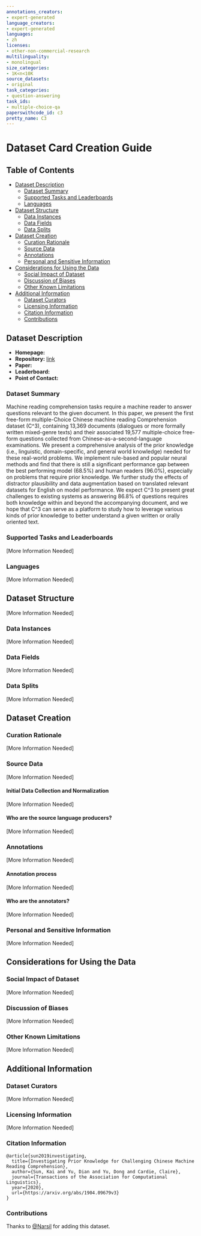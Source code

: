 ```yaml
---
annotations_creators:
- expert-generated
language_creators:
- expert-generated
languages:
- zh
licenses:
- other-non-commercial-research
multilinguality:
- monolingual
size_categories:
- 1K<n<10K
source_datasets:
- original
task_categories:
- question-answering
task_ids:
- multiple-choice-qa
paperswithcode_id: c3
pretty_name: C3
---
```

# Dataset Card Creation Guide

## Table of Contents
- [Dataset Description](#dataset-description)
  - [Dataset Summary](#dataset-summary)
  - [Supported Tasks and Leaderboards](#supported-tasks-and-leaderboards)
  - [Languages](#languages)
- [Dataset Structure](#dataset-structure)
  - [Data Instances](#data-instances)
  - [Data Fields](#data-fields)
  - [Data Splits](#data-splits)
- [Dataset Creation](#dataset-creation)
  - [Curation Rationale](#curation-rationale)
  - [Source Data](#source-data)
  - [Annotations](#annotations)
  - [Personal and Sensitive Information](#personal-and-sensitive-information)
- [Considerations for Using the Data](#considerations-for-using-the-data)
  - [Social Impact of Dataset](#social-impact-of-dataset)
  - [Discussion of Biases](#discussion-of-biases)
  - [Other Known Limitations](#other-known-limitations)
- [Additional Information](#additional-information)
  - [Dataset Curators](#dataset-curators)
  - [Licensing Information](#licensing-information)
  - [Citation Information](#citation-information)
  - [Contributions](#contributions)

## Dataset Description

- **Homepage:** []()
- **Repository:** [link]()
- **Paper:** []()
- **Leaderboard:** []()
- **Point of Contact:** []()

### Dataset Summary

Machine reading comprehension tasks require a machine reader to answer questions relevant to the given document. In this paper, we present the first free-form multiple-Choice Chinese machine reading Comprehension dataset (C^3), containing 13,369 documents (dialogues or more formally written mixed-genre texts) and their associated 19,577 multiple-choice free-form questions collected from Chinese-as-a-second-language examinations.
We present a comprehensive analysis of the prior knowledge (i.e., linguistic, domain-specific, and general world knowledge) needed for these real-world problems. We implement rule-based and popular neural methods and find that there is still a significant performance gap between the best performing model (68.5%) and human readers (96.0%), especially on problems that require prior knowledge. We further study the effects of distractor plausibility and data augmentation based on translated relevant datasets for English on model performance. We expect C^3 to present great challenges to existing systems as answering 86.8% of questions requires both knowledge within and beyond the accompanying document, and we hope that C^3 can serve as a platform to study how to leverage various kinds of prior knowledge to better understand a given written or orally oriented text.

### Supported Tasks and Leaderboards

[More Information Needed]

### Languages

[More Information Needed]

## Dataset Structure

[More Information Needed]

### Data Instances

[More Information Needed]

### Data Fields

[More Information Needed]

### Data Splits

[More Information Needed]

## Dataset Creation


### Curation Rationale

[More Information Needed]

### Source Data

[More Information Needed]

#### Initial Data Collection and Normalization

[More Information Needed]

#### Who are the source language producers?

[More Information Needed]

### Annotations

[More Information Needed]

#### Annotation process

[More Information Needed]

#### Who are the annotators?

[More Information Needed]

### Personal and Sensitive Information

[More Information Needed]

## Considerations for Using the Data

### Social Impact of Dataset

[More Information Needed]

### Discussion of Biases

[More Information Needed]

### Other Known Limitations

[More Information Needed]

## Additional Information

### Dataset Curators

[More Information Needed]

### Licensing Information

[More Information Needed]

### Citation Information

```
@article{sun2019investigating,
  title={Investigating Prior Knowledge for Challenging Chinese Machine Reading Comprehension},
  author={Sun, Kai and Yu, Dian and Yu, Dong and Cardie, Claire},
  journal={Transactions of the Association for Computational Linguistics},
  year={2020},
  url={https://arxiv.org/abs/1904.09679v3}
}
```


### Contributions

Thanks to [@Narsil](https://github.com/Narsil) for adding this dataset.
